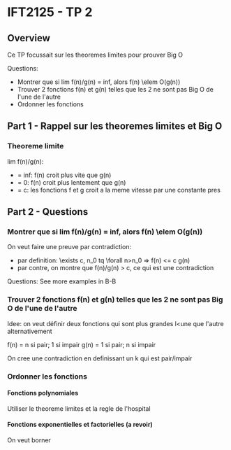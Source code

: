# IFT2125 - TP 2

## Overview

Ce TP focussait sur les theoremes limites pour prouver Big O

Questions:
- Montrer que si lim f(n)/g(n) = inf, alors f(n) \elem O(g(n))
- Trouver 2 fonctions f(n) et g(n) telles que les 2 ne sont pas Big O de l'une de l'autre
- Ordonner les fonctions 

## Part 1 - Rappel sur les theoremes limites et Big O

### Theoreme limite

lim f(n)/g(n):
- = inf: f(n) croit plus vite que g(n)
- = 0: f(n) croit plus lentement que g(n)
- = c: les fonctions f et g croit a la meme vitesse par une constante pres

## Part 2 - Questions 

### Montrer que si lim f(n)/g(n) = inf, alors f(n) \elem O(g(n))

On veut faire une preuve par contradiction:
- par definition: \exists c, n_0 tq \forall n>n_0 => f(n) <= c g(n)
- par contre, on montre que f(n)/g(n) > c, ce qui est une contradiction

Questions: See more examples in B-B

### Trouver 2 fonctions f(n) et g(n) telles que les 2 ne sont pas Big O de l'une de l'autre

Idee: on veut définir deux fonctions qui sont plus grandes l<une que l'autre alternativement

f(n) = n si pair; 1 si impair
g(n) = 1 si pair; n si impair

On cree une contradiction en definissant un k qui est pair/impair

### Ordonner les fonctions 

#### Fonctions polynomiales

Utiliser le theoreme limites et la regle de l'hospital 

#### Fonctions exponentielles et factorielles (a revoir)

On veut borner
